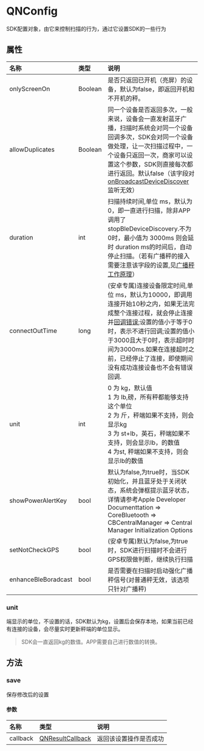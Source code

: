 # QNConfig

SDK配置对象，由它来控制扫描的行为，通过它设置SDK的一些行为

## 属性


|名称|类型|说明|
|:--|:--|:--|
|onlyScreenOn  |Boolean|是否只返回已开机（亮屏）的设备，默认为false，即返回开机和不开机的秤。|
|allowDuplicates  |Boolean|同一个设备是否返回多次，一般来说，设备会一直发射蓝牙广播，扫描时系统会对同一个设备回调多次，SDK会对同一个设备做处理，让一次扫描过程中，一个设备只返回一次，商家可以设置这个参数，SDK则直接每次都进行返回。默认false（该字段对[onBroadcastDeviceDiscover](./QNBleDeviceDiscoveryListener.md#onbroadcastdevicediscover)监听无效）|
|duration  |int|扫描持续时间,单位 ms，默认为0，即一直进行扫描，除非APP调用了stopBleDeviceDiscovery.不为0时，最小值为 3000ms 则会延时 duration ms的时间后，自动停止扫描。（若有广播秤的接入需要注意该字段的设置,见[广播秤工作原理](./QNBleBroadcastDevice.md)）|
|connectOutTime  |long|(安卓专属)连接设备限定时间,单位 ms，默认为10000，即调用连接开始10秒之内，如果无法完成整个连接过程，就会停止连接并[回调错误](../api/QNBleConnectionChangeListener.md#onConnectError);设置的值小于等于0时，表示不进行回调;设置的值小于3000且大于0时，表示超时时间为3000ms.如果在连接超时之前，已经停止了连接，即使期间没有成功连接设备也不会有错误回调.|
|unit |int|0 为 kg，默认值 <br />1 为 lb,磅，所有秤都能够支持这个单位 <br />2 为 斤，秤端如果不支持，则会显示kg <br />3 为 st+lb，英石，秤端如果不支持，则会显示lb，的数值<br />4 为st, 秤端如果不支持，则会显示lb的数值|
|showPowerAlertKey |bool|默认为false,为true时，当SDK初始化，并且蓝牙处于关闭状态，系统会弹框提示蓝牙状态，详情请参考Apple Developer Documenttation =\> CoreBluetooth =\> CBCentralManager =\>  Central Manager Initialization Options|
|setNotCheckGPS |bool|(安卓专属)默认为false,为true时，SDK进行扫描时不会进行GPS权限做判断，继续执行扫描|
|enhanceBleBoradcast |bool|是否需要在扫描时启动强化广播秤信号(对普通秤无效，该选项只针对广播秤)|
### unit

端显示的单位，不设置的话，SDK默认为kg，设置后会保存本地，如果当前已经有连接的设备，会尽量实时更新秤端的单位显示。

> SDK会一直返回kg的数值。APP需要自己进行数值的转换。

## 方法

### save

保存修改后的设置

#### 参数

|名称|类型|说明|
|:--|:--|:--|
|callback|[QNResultCallback][1]|返回该设置操作是否成功|

[1]:	./QNResultCallback.md
